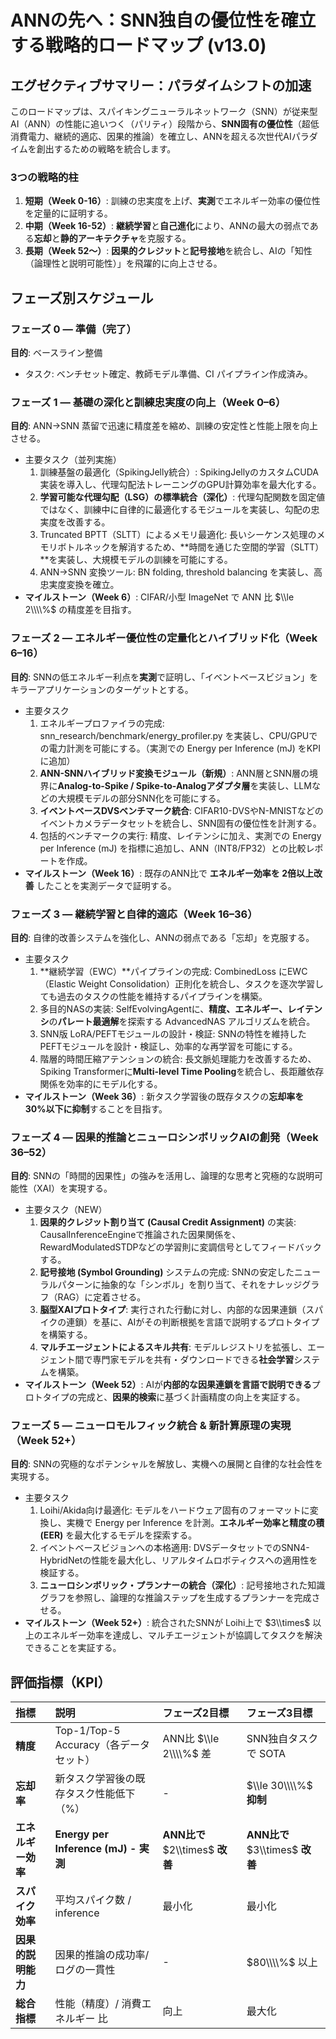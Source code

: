 # **ANNの先へ：SNN独自の優位性を確立する戦略的ロードマップ (v13.0)**

## **エグゼクティブサマリー：パラダイムシフトの加速**

このロードマップは、スパイキングニューラルネットワーク（SNN）が従来型AI（ANN）の性能に追いつく（パリティ）段階から、**SNN固有の優位性**（超低消費電力、継続的適応、因果的推論）を確立し、ANNを超える次世代AIパラダイムを創出するための戦略を統合します。

### **3つの戦略的柱**

1. **短期（Week 0-16）**: 訓練の忠実度を上げ、**実測**でエネルギー効率の優位性を定量的に証明する。  
2. **中期（Week 16-52）**: **継続学習**と**自己進化**により、ANNの最大の弱点である**忘却**と**静的アーキテクチャ**を克服する。  
3. **長期（Week 52〜）**: **因果的クレジット**と**記号接地**を統合し、AIの「知性（論理性と説明可能性）」を飛躍的に向上させる。

## **フェーズ別スケジュール**

### **フェーズ 0 — 準備（完了）**

**目的**: ベースライン整備

* タスク: ベンチセット確定、教師モデル準備、CI パイプライン作成済み。

### **フェーズ 1 — 基礎の深化と訓練忠実度の向上（Week 0–6）**

**目的**: ANN→SNN 蒸留で迅速に精度差を縮め、訓練の安定性と性能上限を向上させる。

* 主要タスク（並列実施）  
  1. 訓練基盤の最適化（SpikingJelly統合）: SpikingJellyのカスタムCUDA実装を導入し、代理勾配法トレーニングのGPU計算効率を最大化する。  
  2. **学習可能な代理勾配（LSG）の標準統合（深化）**: 代理勾配関数を固定値ではなく、訓練中に自律的に最適化するモジュールを実装し、勾配の忠実度を改善する。  
  3. Truncated BPTT（SLTT）によるメモリ最適化: 長いシーケンス処理のメモリボトルネックを解消するため、\*\*時間を通じた空間的学習（SLTT）\*\*を実装し、大規模モデルの訓練を可能にする。  
  4. ANN→SNN 変換ツール: BN folding, threshold balancing を実装し、高忠実度変換を確立。  
* **マイルストーン（Week 6）**: CIFAR/小型 ImageNet で ANN 比 $\\le 2\\\\%$ の精度差を目指す。

### **フェーズ 2 — エネルギー優位性の定量化とハイブリッド化（Week 6–16）**

**目的**: SNNの低エネルギー利点を**実測**で証明し、「イベントベースビジョン」をキラーアプリケーションのターゲットとする。

* 主要タスク  
  1. エネルギープロファイラの完成: snn\_research/benchmark/energy\_profiler.py を実装し、CPU/GPUでの電力計測を可能にする。（実測での Energy per Inference (mJ) をKPIに追加）  
  2. **ANN-SNNハイブリッド変換モジュール（新規）**: ANN層とSNN層の境界に**Analog-to-Spike / Spike-to-Analogアダプタ層**を実装し、LLMなどの大規模モデルの部分SNN化を可能にする。  
  3. **イベントベースDVSベンチマーク統合**: CIFAR10-DVSやN-MNISTなどのイベントカメラデータセットを統合し、SNN固有の優位性を計測する。  
  4. 包括的ベンチマークの実行: 精度、レイテンシに加え、実測での Energy per Inference (mJ) を指標に追加し、ANN（INT8/FP32）との比較レポートを作成。  
* **マイルストーン（Week 16）**: 既存のANN比で **エネルギー効率を 2倍以上改善** したことを実測データで証明する。

### **フェーズ 3 — 継続学習と自律的適応（Week 16–36）**

**目的**: 自律的改善システムを強化し、ANNの弱点である「忘却」を克服する。

* 主要タスク  
  1. \*\*継続学習（EWC）\*\*パイプラインの完成: CombinedLoss にEWC（Elastic Weight Consolidation）正則化を統合し、タスクを逐次学習しても過去のタスクの性能を維持するパイプラインを構築。  
  2. 多目的NASの実装: SelfEvolvingAgentに、**精度、エネルギー、レイテンシ**の**パレート最適解**を探索する AdvancedNAS アルゴリズムを統合。  
  3. SNN版 LoRA/PEFTモジュールの設計・検証: SNNの特性を維持したPEFTモジュールを設計・検証し、効率的な再学習を可能にする。  
  4. 階層的時間圧縮アテンションの統合: 長文脈処理能力を改善するため、Spiking Transformerに**Multi-level Time Pooling**を統合し、長距離依存関係を効率的にモデル化する。  
* **マイルストーン（Week 36）**: 新タスク学習後の既存タスクの**忘却率を 30%以下に抑制**することを目指す。

### **フェーズ 4 — 因果的推論とニューロシンボリックAIの創発（Week 36–52）**

**目的**: SNNの「時間的因果性」の強みを活用し、論理的な思考と究極的な説明可能性（XAI）を実現する。

* 主要タスク（NEW）  
  1. **因果的クレジット割り当て (Causal Credit Assignment)** の実装: CausalInferenceEngineで推論された因果関係を、RewardModulatedSTDPなどの学習則に変調信号としてフィードバックする。  
  2. **記号接地 (Symbol Grounding)** システムの完成: SNNの安定したニューラルパターンに抽象的な「シンボル」を割り当て、それをナレッジグラフ（RAG）に定着させる。  
  3. **脳型XAIプロトタイプ**: 実行された行動に対し、内部的な因果連鎖（スパイクの連鎖）を基に、AIがその判断根拠を言語で説明するプロトタイプを構築する。  
  4. **マルチエージェントによるスキル共有**: モデルレジストリを拡張し、エージェント間で専門家モデルを共有・ダウンロードできる**社会学習**システムを構築。  
* **マイルストーン（Week 52）**: AIが**内部的な因果連鎖を言語で説明できる**プロトタイプの完成と、**因果的検索**に基づく計画精度の向上を実証する。

### **フェーズ 5 — ニューロモルフィック統合 & 新計算原理の実現（Week 52+）**

**目的**: SNNの究極的なポテンシャルを解放し、実機への展開と自律的な社会性を実現する。

* 主要タスク  
  1. Loihi/Akida向け最適化: モデルをハードウェア固有のフォーマットに変換し、実機で Energy per Inference を計測。**エネルギー効率と精度の積 (EER)** を最大化するモデルを探索する。  
  2. イベントベースビジョンへの本格適用: DVSデータセットでのSNN4-HybridNetの性能を最大化し、リアルタイムロボティクスへの適用性を検証する。  
  3. **ニューロシンボリック・プランナーの統合（深化）**: 記号接地された知識グラフを参照し、論理的な推論ステップを生成するプランナーを完成させる。  
* **マイルストーン（Week 52+）**: 統合されたSNNが Loihi上で $3\\times$ 以上のエネルギー効率を達成し、マルチエージェントが協調してタスクを解決できることを実証する。

## **評価指標（KPI）**

| 指標 | 説明 | フェーズ2目標 | フェーズ3目標 |
| :---- | :---- | :---- | :---- |
| **精度** | Top-1/Top-5 Accuracy（各データセット） | ANN比 $\\le 2\\\\%$ 差 | SNN独自タスクで SOTA |
| **忘却率** | 新タスク学習後の既存タスク性能低下（%） | \- | $\\le 30\\\\%$ **抑制** |
| **エネルギー効率** | **Energy per Inference (mJ) \- 実測** | **ANN比で** $2\\times$ **改善** | **ANN比で** $3\\times$ **改善** |
| **スパイク効率** | 平均スパイク数 / inference | 最小化 | 最小化 |
| **因果的説明能力** | 因果的推論の成功率/ログの一貫性 | \- | $80\\\\%$ 以上 |
| **総合指標** | 性能（精度）/ 消費エネルギー 比 | 向上 | 最大化 |

